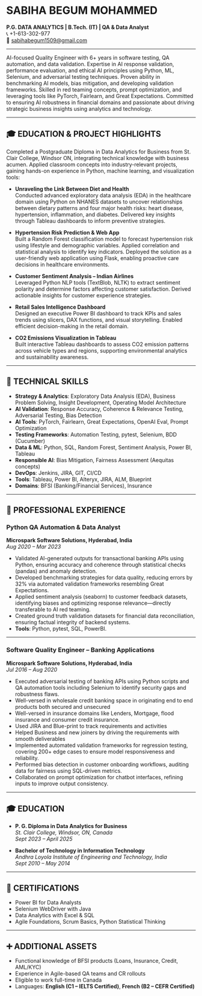 # SABIHA BEGUM MOHAMMED

**P.G. DATA ANALYTICS | B.Tech. (IT) | QA & Data Analyst**  
📞 +1-613-302-977  
📧 sabihabegum1509@gmail.com  


---

AI-focused Quality Engineer with 6+ years in software testing, QA automation, and data validation. Expertise in AI response validation, performance evaluation, and ethical AI principles using Python, ML, Selenium, and adversarial testing techniques. Proven ability in benchmarking AI models, bias mitigation, and developing validation frameworks. Skilled in red teaming concepts, prompt optimization, and leveraging tools like PyTorch, Fairlearn, and Great Expectations. Committed to ensuring AI robustness in financial domains and passionate about driving strategic business insights using analytics and technology.

---

## 🎓 EDUCATION & PROJECT HIGHLIGHTS

Completed a Postgraduate Diploma in Data Analytics for Business from St. Clair College, Windsor ON, integrating technical knowledge with business acumen. Applied classroom concepts into industry-relevant projects, gaining hands-on experience in Python, machine learning, and visualization tools:

- **Unraveling the Link Between Diet and Health**  
  Conducted advanced exploratory data analysis (EDA) in the healthcare domain using Python on NHANES datasets to uncover relationships between dietary patterns and four major health risks: heart disease, hypertension, inflammation, and diabetes. Delivered key insights through Tableau dashboards to inform preventive strategies.

- **Hypertension Risk Prediction & Web App**  
  Built a Random Forest classification model to forecast hypertension risk using lifestyle and demographic variables. Applied correlation and statistical analysis to identify key indicators. Deployed the solution as a user-friendly web application using Flask, enabling proactive care decisions in healthcare environments.

- **Customer Sentiment Analysis – Indian Airlines**  
  Leveraged Python NLP tools (TextBlob, NLTK) to extract sentiment polarity and determine factors affecting customer satisfaction. Derived actionable insights for customer experience strategies.

- **Retail Sales Intelligence Dashboard**  
  Designed an executive Power BI dashboard to track KPIs and sales trends using slicers, DAX functions, and visual storytelling. Enabled efficient decision-making in the retail domain.

- **CO2 Emissions Visualization in Tableau**  
  Built interactive Tableau dashboards to assess CO2 emission patterns across vehicle types and regions, supporting environmental analytics and sustainability awareness.

---

## 🧰 TECHNICAL SKILLS

- **Strategy & Analytics**: Exploratory Data Analysis (EDA), Business Problem Solving, Insight Development, Operating Model Architecture  
- **AI Validation**: Response Accuracy, Coherence & Relevance Testing, Adversarial Testing, Bias Detection  
- **AI Tools**: PyTorch, Fairlearn, Great Expectations, OpenAI Eval, Prompt Optimization  
- **Testing Frameworks**: Automation Testing, pytest, Selenium, BDD (Cucumber)  
- **Data & ML**: Python, SQL, Random Forest, Sentiment Analysis, Power BI, Tableau  
- **Responsible AI**: Bias Mitigation, Fairness Assessment (Aequitas concepts)  
- **DevOps**: Jenkins, JIRA, GIT, CI/CD  
- **Tools**: Tableau, Power BI, Alteryx, JIRA, ALM, Blueprint  
- **Domains**: BFSI (Banking/Financial Services), Insurance

---

## 💼 PROFESSIONAL EXPERIENCE

### **Python QA Automation & Data Analyst**  
**Microspark Software Solutions, Hyderabad, India**  
*Aug 2020 – Mar 2023*

- Validated AI-generated outputs for transactional banking APIs using Python, ensuring accuracy and coherence through statistical checks (pandas) and anomaly detection.  
- Developed benchmarking strategies for data quality, reducing errors by 32% via automated validation frameworks resembling Great Expectations.  
- Applied sentiment analysis (seaborn) to customer feedback datasets, identifying biases and optimizing response relevance—directly transferable to AI red teaming.  
- Created ground truth validation datasets for financial data reconciliation, ensuring factual integrity of backend systems.  
- **Tools**: Python, pytest, SQL, PowerBI.

---

### **Software Quality Engineer – Banking Applications**  
**Microspark Software Solutions, Hyderabad, India**  
*Jul 2016 – Aug 2020*

- Executed adversarial testing of banking APIs using Python scripts and QA automation tools including Selenium to identify security gaps and robustness flaws.  
- Well-versed in wholesale credit banking space in originating end to end products both secured and unsecured  
- Well-versed in insurance domains like Lenders, Mortgage, flood insurance and consumer credit insurance.  
- Used JIRA and Blue-print to track requirements and activities  
- Helped Business and new joiners by driving the requirements with smooth deliverables  
- Implemented automated validation frameworks for regression testing, covering 200+ edge cases to ensure model responsiveness and reliability.  
- Performed bias detection in customer onboarding workflows, auditing data for fairness using SQL-driven metrics.  
- Collaborated on prompt optimization for chatbot interfaces, refining inputs to improve output consistency.

---

## 🎓 EDUCATION

- **P. G. Diploma in Data Analytics for Business**  
  *St. Clair College, Windsor, ON, Canada*  
  *Sept 2023 – April 2025*

- **Bachelor of Technology in Information Technology**  
  *Andhra Loyola Institute of Engineering and Technology, India*  
  *Sept 2010 – May 2014*

---

## 📜 CERTIFICATIONS

- Power BI for Data Analysts  
- Selenium WebDriver with Java  
- Data Analytics with Excel & SQL  
- Agile Foundations, Scrum Basics, Python Statistical Thinking

---

## ➕ ADDITIONAL ASSETS

- Functional knowledge of BFSI products (Loans, Insurance, Credit, AML/KYC)  
- Experience in Agile-based QA teams and CR rollouts  
- Eligible to work full-time in Canada  
- Languages: **English (C1 – IELTS Certified)**, **French (B2 – CEFR Certified)**
